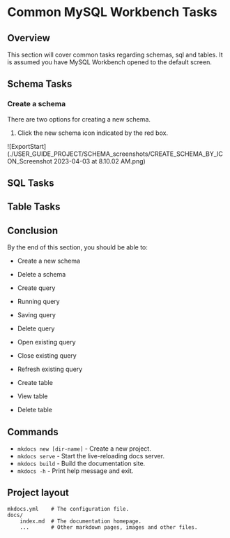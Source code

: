 # Common MySQL Workbench Tasks

<!-- For full documentation visit [https://dev.mysql.com](https://dev.mysql.com/doc/workbench/en/). -->
## Overview

This section will cover common tasks regarding schemas, sql and tables.
It is assumed you have MySQL Workbench opened to the default screen.

## Schema Tasks

### Create a schema

There are two options for creating a new schema.

1. Click the new schema icon indicated by the red box.

![ExportStart](./USER_GUIDE_PROJECT/SCHEMA_screenshots/CREATE_SCHEMA_BY_ICON_Screenshot 2023-04-03 at 8.10.02 AM.png)

## SQL Tasks

## Table Tasks

## Conclusion

By the end of this section, you should be able to:

* Create a new schema
* Delete a schema

* Create query
* Running query
* Saving query
* Delete query
* Open existing query
* Close existing query
* Refresh existing query

* Create table
* View table
* Delete table

## Commands

* `mkdocs new [dir-name]` - Create a new project.
* `mkdocs serve` - Start the live-reloading docs server.
* `mkdocs build` - Build the documentation site.
* `mkdocs -h` - Print help message and exit.

## Project layout

    mkdocs.yml    # The configuration file.
    docs/
        index.md  # The documentation homepage.
        ...       # Other markdown pages, images and other files.
